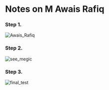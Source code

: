 # Notes on M Awais Rafiq
### Step 1.
![Awais_Rafiq](https://i.imgur.com/tEElcqf.png)
### Step 2.
![see_megic](https://i.imgur.com/6MpE912.png)

### Step 3.
![final_test](https://i.imgur.com/tEElcqf.png)
